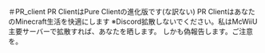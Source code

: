 ＃PR_client
PR ClientはPure Clientの進化版です(な訳ない)
PR ClientはあなたのMinecraft生活を快適にします
※Discord拡散しないでください。私はMcWiiU主要サーバーで拡散すれば、あなたを晒します。
しかも偽報告します。ご注意を。
